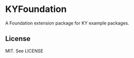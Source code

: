 # KYFoundation

A Foundation extension package for KY example packages.

## License

MIT. See LICENSE